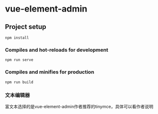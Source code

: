 # vue-element-admin

## Project setup
```
npm install
```

### Compiles and hot-reloads for development
```
npm run serve
```

### Compiles and minifies for production
```
npm run build
```

### 文本编辑器
富文本选择的是vue-element-admin作者推荐的tinymce，具体可以看作者说明


